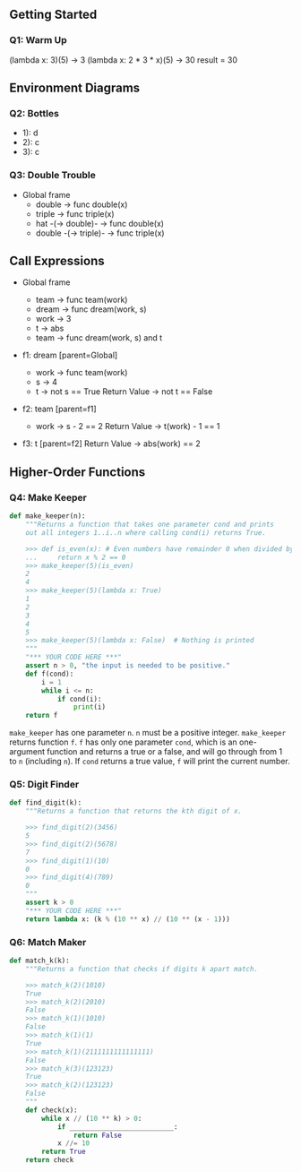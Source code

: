 ## Getting Started

### Q1: Warm Up

(lambda x: 3)(5) -> 3
(lambda x: 2 * 3 * x)(5) -> 30
result = 30

## Environment Diagrams

### Q2: Bottles
- 1): d
- 2): c
- 3): c

### Q3: Double Trouble

- Global frame
  - double -> func double(x)
  - triple -> func triple(x)
  - hat -(-> double)- -> func double(x)
  - double -(-> triple)- -> func triple(x)

## Call Expressions

- Global frame
  - team -> func team(work)
  - dream -> func dream(work, s)
  - work -> 3
  - t -> abs
  - team -> func dream(work, s) and t

- f1: dream [parent=Global]
  - work -> func team(work)
  - s -> 4
  - t -> not s == True
  Return Value -> not t == False

- f2: team [parent=f1]
  - work -> s - 2  == 2
  Return Value -> t(work) - 1  == 1

- f3: t [parent=f2]
  Return Value -> abs(work) == 2

## Higher-Order Functions

### Q4: Make Keeper
```python
def make_keeper(n):
    """Returns a function that takes one parameter cond and prints
    out all integers 1..i..n where calling cond(i) returns True.

    >>> def is_even(x): # Even numbers have remainder 0 when divided by 2.
    ...     return x % 2 == 0
    >>> make_keeper(5)(is_even)
    2
    4
    >>> make_keeper(5)(lambda x: True)
    1
    2
    3
    4
    5
    >>> make_keeper(5)(lambda x: False)  # Nothing is printed
    """
    "*** YOUR CODE HERE ***"
    assert n > 0, "the input is needed to be positive."
    def f(cond):
        i = 1
        while i <= n:
            if cond(i):
                print(i)
    return f
```
`make_keeper` has one parameter `n`. `n` must be a positive integer. `make_keeper` returns function `f`. `f` has only one parameter `cond`, which is an one-argument function and returns a true or a false, and will go through from 1 to `n` (including `n`). If `cond` returns a true value, `f` will print the current number.

### Q5: Digit Finder
```python
def find_digit(k):
    """Returns a function that returns the kth digit of x.

    >>> find_digit(2)(3456)
    5
    >>> find_digit(2)(5678)
    7
    >>> find_digit(1)(10)
    0
    >>> find_digit(4)(789)
    0
    """
    assert k > 0
    "*** YOUR CODE HERE ***"
    return lambda x: (k % (10 ** x) // (10 ** (x - 1)))
```

### Q6: Match Maker
```python
def match_k(k):
    """Returns a function that checks if digits k apart match.

    >>> match_k(2)(1010)
    True
    >>> match_k(2)(2010)
    False
    >>> match_k(1)(1010)
    False
    >>> match_k(1)(1)
    True
    >>> match_k(1)(2111111111111111)
    False
    >>> match_k(3)(123123)
    True
    >>> match_k(2)(123123)
    False
    """
    def check(x):
        while x // (10 ** k) > 0:
            if __________________________:
                return False
            x //= 10
        return True
    return check
```